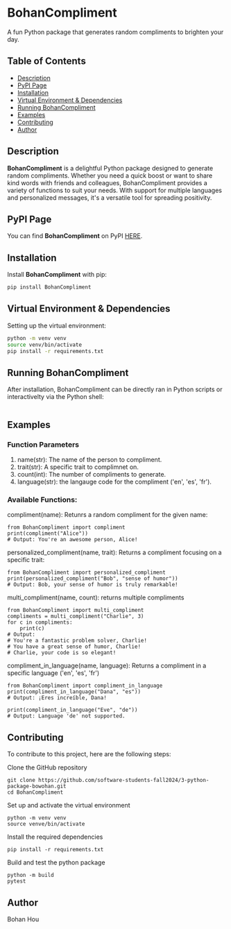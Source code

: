 # BohanCompliment

A fun Python package that generates random compliments to brighten your day.

## Table of Contents

- [Description](#description)
- [PyPI Page](#pypi-page)
- [Installation](#installation)
- [Virtual Environment & Dependencies](#virtual-environment--dependencies)
- [Running BohanCompliment](#running-bohancompliment)
- [Examples](#examples)
- [Contributing](#contributing)
- [Author](#author)

## Description

**BohanCompliment** is a delightful Python package designed to generate random compliments. Whether you need a quick boost or want to share kind words with friends and colleagues, BohanCompliment provides a variety of functions to suit your needs. With support for multiple languages and personalized messages, it's a versatile tool for spreading positivity.

## PyPI Page

You can find **BohanCompliment** on PyPI [HERE](https://pypi.org/project/BohanCompliment/).

## Installation

Install **BohanCompliment** with pip:

```bash
pip install BohanCompliment
```

## Virtual Environment & Dependencies

Setting up the virtual environment:

```bash
python -m venv venv
source venv/bin/activate
pip install -r requirements.txt
```

## Running BohanCompliment

After installation, BohanCompliment can be directly ran in Python scripts or interactivelty via the Python shell:

```

```

## Examples

### Function Parameters
1. name(str): The name of the person to compliment. 
2. trait(str): A specific trait to complimnet on.
3. count(int): The number of compliments to generate. 
4. language(str): the langauge code for the compliment ('en', 'es', 'fr').

### Available Functions: 
compliment(name): Retunrs a random compliment for the given name:
```
from BohanCompliment import compliment
print(compliment("Alice"))
# Output: You're an awesome person, Alice!
```

personalized_compliment(name, trait): Returns a compliment focusing on a specific trait: 
```
from BohanCompliment import personalized_compliment
print(personalized_compliment("Bob", "sense of humor"))
# Output: Bob, your sense of humor is truly remarkable!
```

multi_compliment(name, count): returns multiple compliments
```
from BohanCompliment import multi_compliment
compliments = multi_compliment("Charlie", 3)
for c in compliments:
    print(c)
# Output:
# You're a fantastic problem solver, Charlie!
# You have a great sense of humor, Charlie!
# Charlie, your code is so elegant!
```

compliment_in_language(name, language): Returns a compliment in a specific language ('en', 'es', 'fr')
```
from BohanCompliment import compliment_in_language
print(compliment_in_language("Dana", "es"))
# Output: ¡Eres increíble, Dana!

print(compliment_in_language("Eve", "de"))
# Output: Language 'de' not supported.
```

## Contributing
To contribute to this project, here are the following steps:

Clone the GitHub repository
```
git clone https://github.com/software-students-fall2024/3-python-package-bowohan.git
cd BohanCompliment
```

Set up and activate the virtual environment
```
python -m venv venv
source venve/bin/activate
```

Install the required dependencies

```
pip install -r requirements.txt
```

Build and test the python package
```
python -m build
pytest
```

## Author
Bohan Hou